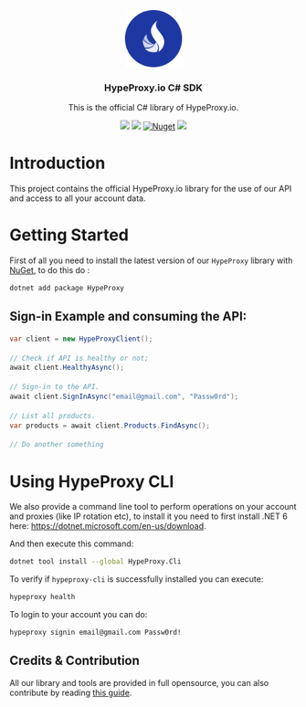<p align="center">
  <p align="center">
    <img src="https://raw.githubusercontent.com/hypeproxy/hypeproxy/main/logo.png" height="100" alt="HypeProxy.io" />
  </p>
  <h3 align="center">
    HypeProxy.io C# SDK
  </h3>
  <p align="center">
    This is the official C# library of HypeProxy.io.
  </p>
  <p align="center">
    <a href="hhttps://github.com/hypeproxy/hypeproxy-dotnet/actions"><img src="https://github.com/hypeproxy/hypeproxy-dotnet/actions/workflows/publish.yml/badge.svg" /></a>
    <a href="https://dotnet.microsoft.com"><img src="https://img.shields.io/badge/Made%20With-.NET%206-512bd4" /></a>
    <a href="https://www.nuget.org/packages/HypeProxy/"><img alt="Nuget" src="https://img.shields.io/nuget/v/HypeProxy"></a>
    <a href="https://github.com/hypeproxy/hypeproxy-dotnet/blob/master/LICENSE.md"><img src="https://img.shields.io/badge/license-MIT-lightgrey.svg" /></a>
  </p>
</p>

# Introduction

This project contains the official HypeProxy.io library for the use of our API and access to all your account data.

# Getting Started

First of all you need to install the latest version of our `HypeProxy` library with [NuGet](https://www.nuget.org/packages/HypeProxy/#readme-body-tab), to do this do :

```bash
dotnet add package HypeProxy
```

## Sign-in Example and consuming the API:

```cs
var client = new HypeProxyClient();

// Check if API is healthy or not;
await client.HealthyAsync();

// Sign-in to the API.
await client.SignInAsync("email@gmail.com", "Passw0rd");

// List all products.
var products = await client.Products.FindAsync();

// Do another something
```

# Using HypeProxy CLI

We also provide a command line tool to perform operations on your account and proxies (like IP rotation etc), to install it you need to first install .NET 6 here: https://dotnet.microsoft.com/en-us/download.

And then execute this command:

```bash
dotnet tool install --global HypeProxy.Cli
```

To verify if `hypeproxy-cli` is successfully installed you can execute:

```bash
hypeproxy health
```

To login to your account you can do:

```bash
hypeproxy signin email@gmail.com Passw0rd!
```

## Credits & Contribution

All our library and tools are provided in full opensource, you can also contribute by reading [this guide](CONTRIBUTING.md).
